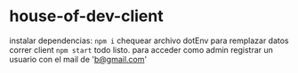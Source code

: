 # house-of-dev-client
instalar dependencias: `npm i`
chequear archivo dotEnv para remplazar datos 
correr client `npm start`
todo listo. para acceder como admin registrar un usuario con el mail de 'b@gmail.com'
